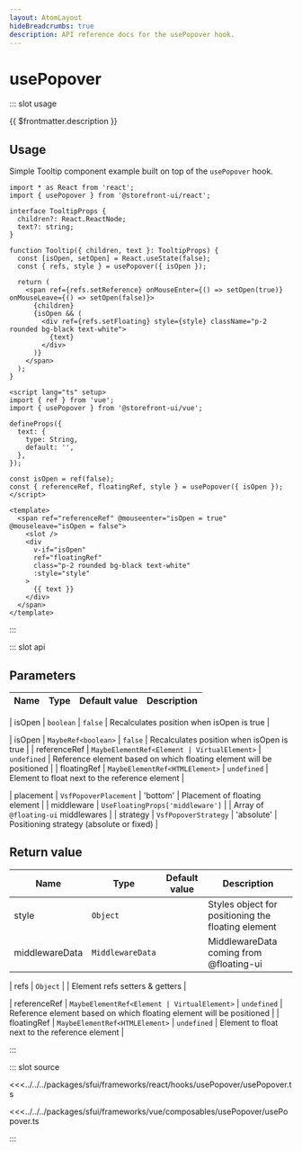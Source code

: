 ```yaml
---
layout: AtomLayout
hideBreadcrumbs: true
description: API reference docs for the usePopover hook.
---
```


# usePopover

::: slot usage

{{ $frontmatter.description }}

## Usage

Simple Tooltip component example built on top of the `usePopover` hook.

<SourceCode>

<!-- react -->
```tsx
import * as React from 'react';
import { usePopover } from '@storefront-ui/react';

interface TooltipProps {
  children?: React.ReactNode;
  text?: string;
}

function Tooltip({ children, text }: TooltipProps) {
  const [isOpen, setOpen] = React.useState(false);
  const { refs, style } = usePopover({ isOpen });

  return (
    <span ref={refs.setReference} onMouseEnter={() => setOpen(true)} onMouseLeave={() => setOpen(false)}>
      {children}
      {isOpen && (
        <div ref={refs.setFloating} style={style} className="p-2 rounded bg-black text-white">
          {text}
        </div>
      )}
    </span>
  );
}
```
<!-- end react -->
<!-- vue -->
```vue
<script lang="ts" setup>
import { ref } from 'vue';
import { usePopover } from '@storefront-ui/vue';

defineProps({
  text: {
    type: String,
    default: '',
  },
});

const isOpen = ref(false);
const { referenceRef, floatingRef, style } = usePopover({ isOpen });
</script>

<template>
  <span ref="referenceRef" @mouseenter="isOpen = true" @mouseleave="isOpen = false">
    <slot />
    <div
      v-if="isOpen"
      ref="floatingRef"
      class="p-2 rounded bg-black text-white"
      :style="style"
    >
      {{ text }}
    </div>
  </span>
</template>
```
<!-- end vue -->

</SourceCode>

:::

::: slot api

## Parameters

| Name      | Type                     | Default value | Description                               |
| --------- | ------------------------ | ------------- | ----------------------------------------- |
<!-- react -->
| isOpen  | `boolean`                |  `false`             | Recalculates position when isOpen is true |
<!-- end react -->
<!-- vue -->
| isOpen  | `MaybeRef<boolean>`                |  `false`             | Recalculates position when isOpen is true |
| referenceRef  | `MaybeElementRef<Element | VirtualElement>` | `undefined`              | Reference element based on which floating element will be positioned  |
| floatingRef  | `MaybeElementRef<HTMLElement>` | `undefined`              | Element to float next to the reference element  |
<!-- end vue -->
| placement | `VsfPopoverPlacement`    | 'bottom'      | Placement of floating element              |
| middleware    | `UseFloatingProps['middleware']`                 |              | Array of `@floating-ui` middlewares |
| strategy | `VsfPopoverStrategy`    | 'absolute'      | Positioning strategy (absolute or fixed)              |

## Return value

| Name  | Type           | Default value | Description |
| ----- | -------------- | ------------- | ----------- |
| style | `Object` |               | Styles object for positioning the floating element            |
| middlewareData | `MiddlewareData` | | MiddlewareData coming from @floating-ui |
<!-- react -->
| refs  | `Object`   |               | Element refs setters & getters            |
<!-- end react -->
<!-- vue -->
| referenceRef  | `MaybeElementRef<Element | VirtualElement>` | `undefined`              | Reference element based on which floating element will be positioned  |
| floatingRef  | `MaybeElementRef<HTMLElement>` | `undefined`              | Element to float next to the reference element  |
<!-- end vue -->
:::

::: slot source
<SourceCode>

<!-- react -->
<<<../../../packages/sfui/frameworks/react/hooks/usePopover/usePopover.ts
<!-- end react -->
<!-- vue -->
<<<../../../packages/sfui/frameworks/vue/composables/usePopover/usePopover.ts
<!-- end vue -->

</SourceCode>
:::
